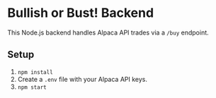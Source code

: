 # Bullish or Bust! Backend

This Node.js backend handles Alpaca API trades via a `/buy` endpoint.

## Setup

1. `npm install`
2. Create a `.env` file with your Alpaca API keys.
3. `npm start`
